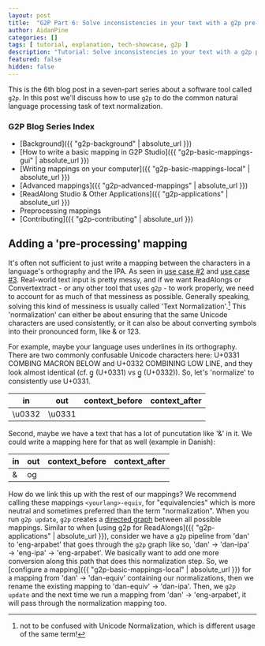 ```yaml
---
layout: post
title:  "G2P Part 6: Solve inconsistencies in your text with a g2p pre-processing mapping"
author: AidanPine
categories: []
tags: [ tutorial, explanation, tech-showcase, g2p ]
description: "Tutorial: Solve inconsistencies in your text with a g2p pre-processing mapping"
featured: false
hidden: false
---
```


This is the 6th blog post in a seven-part series about a software tool called `g2p`. In this post we'll discuss how to use `g2p` to do the common natural language processing task of text normalization.

### G2P Blog Series Index

- [Background]({{ "g2p-background" | absolute_url }})
- [How to write a basic mapping in G2P Studio]({{ "g2p-basic-mappings-gui" | absolute_url }})
- [Writing mappings on your computer]({{ "g2p-basic-mappings-local" | absolute_url }})
- [Advanced mappings]({{ "g2p-advanced-mappings" | absolute_url }})
- [ReadAlong Studio & Other Applications]({{ "g2p-applications" | absolute_url }})
- Preprocessing mappings
- [Contributing]({{ "g2p-contributing" | absolute_url }})

## Adding a 'pre-processing' mapping

It's often not sufficient to just write a mapping between the characters in a language's orthography and the IPA. As seen in [use case #2](#use-case-2-a-language-with-multiple-writing-systems) and [use case #3](#use-case-3-converting-from-legacy-writing-systems). Real-world text input is pretty messy, and if we want ReadAlongs or Convertextract - or any other tool that uses `g2p` - to work properly, we need to account for as much of that messiness as possible. Generally speaking, solving this kind of messiness is usually called 'Text Normalization'.[^n] This 'normalization' can either be about ensuring that the same Unicode characters are used consistently, or it can also be about converting symbols into their pronounced form, like & or 123.

[^n]: not to be confused with Unicode Normalization, which is different usage of the same term!

For example, maybe your language uses underlines in its orthography. There are two commonly confusable Unicode characters here: U+0331 COMBING MACRON BELOW and U+0332 COMBINING LOW LINE, and they look almost identical (cf. g̱ (U+0331) vs g̲ (U+0332)). So, let's 'normalize' to consistently use U+0331.

| in | out | context_before | context_after |
|---|---|---|---|
| \u0332 | \u0331 | |  |

Second, maybe we have a text that has a lot of puncutation like '&' in it. We could write a mapping here for that as well (example in Danish):

| in | out | context_before | context_after |
|---|---|---|---|
| & | og | |  |

How do we link this up with the rest of our mappings? We recommend calling these mappings `<yourlang>-equiv`, for "equivalencies" which is more neutral and sometimes preferred than the term "normalization". When you run `g2p update`, `g2p` creates a [directed graph](https://mathinsight.org/definition/directed_graph#:~:text=A%20directed%20graph%20is%20graph,digraph%20or%20a%20directed%20network.) between all possible mappings. Similar to when [using g2p for ReadAlongs]({{ "g2p-applications" | absolute_url }}), consider we have a `g2p` pipeline from 'dan' to 'eng-arpabet' that goes through the `g2p` graph like so, 'dan' → 'dan-ipa' → 'eng-ipa' → 'eng-arpabet'. We basically want to add one more conversion along this path that does this normalization step. So, we [configure a mapping]({{ "g2p-basic-mappings-local" | absolute_url }}) for a mapping from 'dan' → 'dan-equiv' containing our normalizations, then we rename the existing mapping to 'dan-equiv' → 'dan-ipa'. Then, we `g2p update` and the next time we run a mapping from 'dan' → 'eng-arpabet', it will pass through the normalization mapping too.

